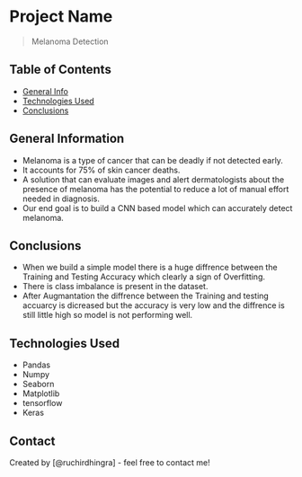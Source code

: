 # Project Name
> Melanoma Detection


## Table of Contents
* [General Info](#general-information)
* [Technologies Used](#technologies-used)
* [Conclusions](#conclusions)

<!-- You can include any other section that is pertinent to your problem -->

## General Information
- Melanoma is a type of cancer that can be deadly if not detected early.
- It accounts for 75% of skin cancer deaths.
- A solution that can evaluate images and alert dermatologists about the presence of melanoma has the potential to reduce a lot of manual effort needed in diagnosis.
- Our end goal is to build a CNN based model which can accurately detect melanoma.

<!-- You don't have to answer all the questions - just the ones relevant to your project. -->

## Conclusions
- When we build a simple model there is a huge diffrence between the Training and Testing Accuracy which clearly a sign of Overfitting.
- There is class imbalance is present in the dataset.
- After Augmantation the diffrence between the Training and testing accuarcy is dicreased but the accuracy is very low and the diffrence is still little high so model is not performing well.

<!-- You don't have to answer all the questions - just the ones relevant to your project. -->


## Technologies Used
- Pandas
- Numpy 
- Seaborn 
- Matplotlib 
- tensorflow
- Keras

<!-- As the libraries versions keep on changing, it is recommended to mention the version of library used in this project -->

## Contact
Created by [@ruchirdhingra] - feel free to contact me!


<!-- Optional -->
<!-- ## License -->
<!-- This project is open source and available under the [... License](). -->

<!-- You don't have to include all sections - just the one's relevant to your project -->